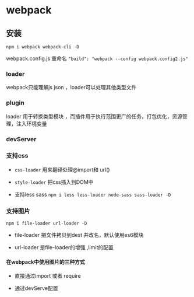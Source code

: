 # webpack

## 安装

`npm i webpack webpack-cli -D`

webpack.config.js 重命名 ` "build": "webpack --config webpack.config2.js" `

### loader

webpack只能理解js json ，loader可以处理其他类型文件

### plugin 

loader 用于转换类型模块 ，而插件用于执行范围更广的任务，打包优化，资源管理，注入环境变量

### devServer

### 支持css

- `css-loader` 用来翻译处理@import和 url()

- `style-loader` 把css插入到DOM中

- 支持less sass `npm i less less-loader node-sass sass-loader -D`

### 支持图片

`npm i file-loader url-loader -D`

- file-loader 把文件拷贝到dest 并改名，默认使用es6模块

- url-loader 是file-loader的增强 ,limit的配置

#### 在webpack中使用图片的三种方式

- 直接通过import 或者 require

- 通过devServe配置

